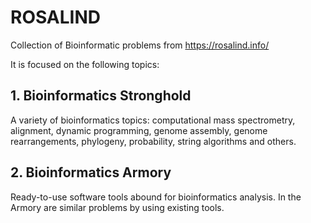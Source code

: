 # ROSALIND

Collection of Bioinformatic problems from https://rosalind.info/

It is focused on the following topics:

## 1. Bioinformatics Stronghold
A variety of bioinformatics topics: computational mass spectrometry, alignment, dynamic programming, genome assembly, genome rearrangements, phylogeny, probability, string algorithms and others.

## 2. Bioinformatics Armory
Ready-to-use software tools abound for bioinformatics analysis. In the Armory are similar problems by using existing tools.


 
